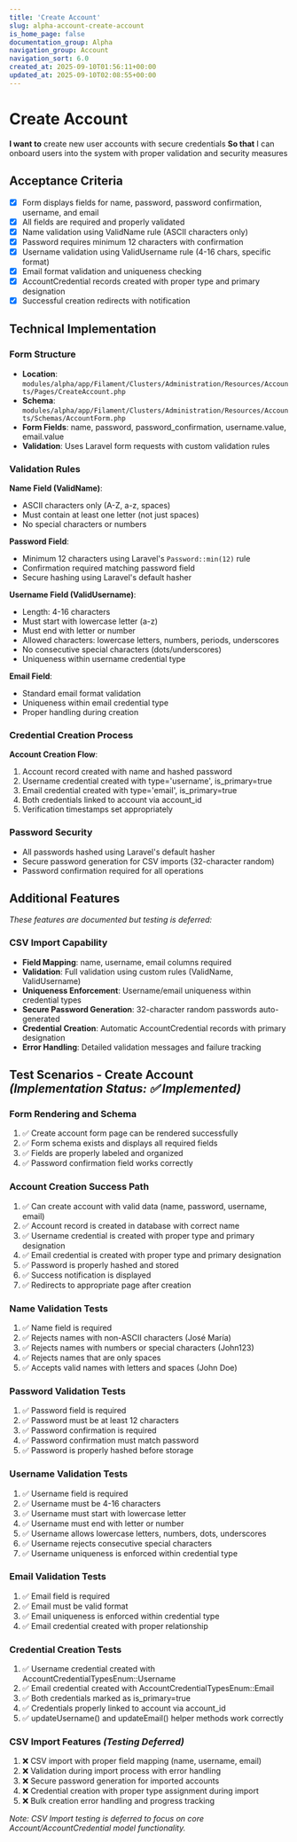 ```yaml
---
title: 'Create Account'
slug: alpha-account-create-account
is_home_page: false
documentation_group: Alpha
navigation_group: Account
navigation_sort: 6.0
created_at: 2025-09-10T01:56:11+00:00
updated_at: 2025-09-10T02:08:55+00:00
---
```

# Create Account

**I want to** create new user accounts with secure credentials
**So that** I can onboard users into the system with proper validation and security measures

## Acceptance Criteria

- [x] Form displays fields for name, password, password confirmation, username, and email
- [x] All fields are required and properly validated
- [x] Name validation using ValidName rule (ASCII characters only)
- [x] Password requires minimum 12 characters with confirmation
- [x] Username validation using ValidUsername rule (4-16 chars, specific format)
- [x] Email format validation and uniqueness checking
- [x] AccountCredential records created with proper type and primary designation
- [x] Successful creation redirects with notification

## Technical Implementation

### Form Structure
- **Location**: `modules/alpha/app/Filament/Clusters/Administration/Resources/Accounts/Pages/CreateAccount.php`
- **Schema**: `modules/alpha/app/Filament/Clusters/Administration/Resources/Accounts/Schemas/AccountForm.php`
- **Form Fields**: name, password, password_confirmation, username.value, email.value
- **Validation**: Uses Laravel form requests with custom validation rules

### Validation Rules

**Name Field (ValidName)**:
- ASCII characters only (A-Z, a-z, spaces)
- Must contain at least one letter (not just spaces)
- No special characters or numbers

**Password Field**:
- Minimum 12 characters using Laravel's `Password::min(12)` rule
- Confirmation required matching password field
- Secure hashing using Laravel's default hasher

**Username Field (ValidUsername)**:
- Length: 4-16 characters
- Must start with lowercase letter (a-z)
- Must end with letter or number
- Allowed characters: lowercase letters, numbers, periods, underscores
- No consecutive special characters (dots/underscores)
- Uniqueness within username credential type

**Email Field**:
- Standard email format validation
- Uniqueness within email credential type
- Proper handling during creation

### Credential Creation Process

**Account Creation Flow**:
1. Account record created with name and hashed password
2. Username credential created with type='username', is_primary=true
3. Email credential created with type='email', is_primary=true
4. Both credentials linked to account via account_id
5. Verification timestamps set appropriately

### Password Security
- All passwords hashed using Laravel's default hasher
- Secure password generation for CSV imports (32-character random)
- Password confirmation required for all operations

## Additional Features

*These features are documented but testing is deferred:*

### CSV Import Capability
- **Field Mapping**: name, username, email columns required
- **Validation**: Full validation using custom rules (ValidName, ValidUsername)
- **Uniqueness Enforcement**: Username/email uniqueness within credential types
- **Secure Password Generation**: 32-character random passwords auto-generated
- **Credential Creation**: Automatic AccountCredential records with primary designation
- **Error Handling**: Detailed validation messages and failure tracking

## Test Scenarios - Create Account *(Implementation Status: ✅ Implemented)*

### Form Rendering and Schema
1. ✅ Create account form page can be rendered successfully
2. ✅ Form schema exists and displays all required fields
3. ✅ Fields are properly labeled and organized
4. ✅ Password confirmation field works correctly

### Account Creation Success Path
1. ✅ Can create account with valid data (name, password, username, email)
2. ✅ Account record is created in database with correct name
3. ✅ Username credential is created with proper type and primary designation
4. ✅ Email credential is created with proper type and primary designation
5. ✅ Password is properly hashed and stored
6. ✅ Success notification is displayed
7. ✅ Redirects to appropriate page after creation

### Name Validation Tests
1. ✅ Name field is required
2. ✅ Rejects names with non-ASCII characters (José María)
3. ✅ Rejects names with numbers or special characters (John123)
4. ✅ Rejects names that are only spaces
5. ✅ Accepts valid names with letters and spaces (John Doe)

### Password Validation Tests
1. ✅ Password field is required
2. ✅ Password must be at least 12 characters
3. ✅ Password confirmation is required
4. ✅ Password confirmation must match password
5. ✅ Password is properly hashed before storage

### Username Validation Tests
1. ✅ Username field is required
2. ✅ Username must be 4-16 characters
3. ✅ Username must start with lowercase letter
4. ✅ Username must end with letter or number
5. ✅ Username allows lowercase letters, numbers, dots, underscores
6. ✅ Username rejects consecutive special characters
7. ✅ Username uniqueness is enforced within credential type

### Email Validation Tests
1. ✅ Email field is required
2. ✅ Email must be valid format
3. ✅ Email uniqueness is enforced within credential type
4. ✅ Email credential created with proper relationship

### Credential Creation Tests
1. ✅ Username credential created with AccountCredentialTypesEnum::Username
2. ✅ Email credential created with AccountCredentialTypesEnum::Email
3. ✅ Both credentials marked as is_primary=true
4. ✅ Credentials properly linked to account via account_id
5. ✅ updateUsername() and updateEmail() helper methods work correctly

### CSV Import Features *(Testing Deferred)*
1. ❌ CSV import with proper field mapping (name, username, email)
2. ❌ Validation during import process with error handling
3. ❌ Secure password generation for imported accounts
4. ❌ Credential creation with proper type assignment during import
5. ❌ Bulk creation error handling and progress tracking

*Note: CSV Import testing is deferred to focus on core Account/AccountCredential model functionality.*